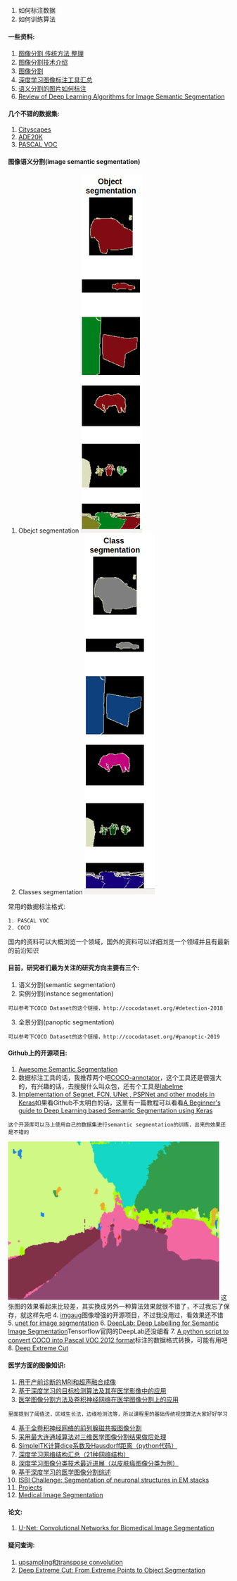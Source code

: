 1. 如何标注数据
2. 如何训练算法

#### 一些资料:
1. [图像分割 传统方法 整理](https://zhuanlan.zhihu.com/p/30732385)
2. [图像分割技术介绍](https://zhuanlan.zhihu.com/p/49512872)
3. [图像分割](https://zh.wikipedia.org/wiki/%E5%9B%BE%E5%83%8F%E5%88%86%E5%89%B2)
4. [深度学习图像标注工具汇总](https://blog.csdn.net/chaipp0607/article/details/79036312)
5. [语义分割的图片如何标注](https://www.zhihu.com/question/52835506)
6. [Review of Deep Learning Algorithms for Image Semantic Segmentation](https://medium.com/@arthur_ouaknine/review-of-deep-learning-algorithms-for-image-semantic-segmentation-509a600f7b57)

#### 几个不错的数据集:
1. [Cityscapes](https://www.cityscapes-dataset.com/examples/)
2. [ADE20K](http://groups.csail.mit.edu/vision/datasets/ADE20K/)
3. [PASCAL VOC](http://host.robots.ox.ac.uk/pascal/VOC/voc2012/segexamples/index.html)

#### 图像语义分割(image semantic segmentation)
1. Obejct segmentation
![Selection_241](_v_images/20190810194539249_861789466.png)
2. Classes segmentation
![Selection_240](_v_images/20190810194550791_392530389.png)

常用的数据标注格式:
```
1. PASCAL VOC
2. COCO
```

国内的资料可以大概浏览一个领域，国外的资料可以详细浏览一个领域并且有最新的前沿知识

#### 目前，研究者们最为关注的研究方向主要有三个:
1. 语义分割(semantic segmentation)
2. 实例分割(instance segmentation)
```
可以参考下COCO Dataset的这个链接，http://cocodataset.org/#detection-2018
```
3. 全景分割(panoptic segmentation)
```
可以参考下COCO Dataset的这个链接，http://cocodataset.org/#panoptic-2019
```

#### Github上的开源项目:
1. [Awesome Semantic Segmentation](https://github.com/mrgloom/awesome-semantic-segmentation)
2. 数据标注工具的话，我推荐两个吧[COCO-annotator](https://github.com/jsbroks/coco-annotator)，这个工具还是很强大的，有兴趣的话，去搜搜什么叫众包，还有个工具是[labelme](https://github.com/wkentaro/labelme)
3. [Implementation of Segnet, FCN, UNet , PSPNet and other models in Keras](https://github.com/divamgupta/image-segmentation-keras)如果看Github不太明白的话，这里有一篇教程可以看看[A Beginner's guide to Deep Learning based Semantic Segmentation using Keras](https://divamgupta.com/image-segmentation/2019/06/06/deep-learning-semantic-segmentation-keras.html)
```
这个开源库可以马上使用自己的数据集进行semantic segmentation的训练，出来的效果还是不错的
```
![image-segmentation-keras](_v_images/20190810192921266_1436742227.png)
这张图的效果看起来比较差，其实换成另外一种算法效果就很不错了，不过我忘了保存，就这样先吧
4. [imgaug](https://github.com/aleju/imgaug)图像增强的开源项目，不过我没用过，看效果还不错
5. [unet for image segmentation](https://github.com/zhixuhao/unet)
6. [DeepLab: Deep Labelling for Semantic Image Segmentation](https://github.com/tensorflow/models/tree/master/research/deeplab)Tensorflow官网的DeepLab还没细看
7. [A python script to convert COCO into Pascal VOC 2012 format](https://github.com/carolinepacheco/Convert-COCO-to-PascalVOC)标注的数据格式转换，可能有用吧
8. [Deep Extreme Cut](https://github.com/scaelles/DEXTR-PyTorch)

#### 医学方面的图像知识:
1. [用于产前诊断的MRI和超声融合成像](https://blog.csdn.net/weixin_41783077/article/details/80895400)
2. [基于深度学习的目标检测算法及其在医学影像中的应用](https://blog.csdn.net/weixin_41783077/article/details/82019494)
3. [医学图像分割方法及卷积神经网络在医学图像分割上的应用](https://blog.csdn.net/weixin_41783077/article/details/82982393)
```
里面提到了阈值法，区域生长法，边缘检测法等，所以课程里的基础传统视觉算法大家好好学习
```
4. [基于全卷积神经网络的前列腺磁共振图像分割](https://blog.csdn.net/weixin_41783077/article/details/82982662)
5. [采用最大连通域算法对三维医学图像分割结果做后处理](https://blog.csdn.net/weixin_41783077/article/details/82990355)
6. [SimpleITK计算dice系数及Hausdorff距离（python代码）](https://blog.csdn.net/weixin_41783077/article/details/82990200)
7. [深度学习网络结构汇总（21种网络结构）](https://blog.csdn.net/weixin_41783077/article/details/83504718)
8. [深度学习图像分类技术最近进展（以皮肤癌图像分类为例）](https://blog.csdn.net/weixin_41783077/article/details/83663089)
9. [基于深度学习的医学图像分割综述](https://blog.csdn.net/weixin_41783077/article/details/80894466)
10. [ISBI Challenge: Segmentation of neuronal structures in EM stacks](http://brainiac2.mit.edu/isbi_challenge/)
11. [Projects](https://www5.cs.fau.de/en/our-team/endres-juergen/projects)
12. [Medical Image Segmentation](https://www5.cs.fau.de/research/groups/medical-image-segmentation/)


#### 论文:
1. [U-Net: Convolutional Networks for Biomedical Image Segmentation](https://arxiv.org/abs/1505.04597)

#### 疑问查询:
1. [upsampling和transpose convolution](https://stats.stackexchange.com/questions/252810/in-cnn-does-upsampling-and-transpose-convolution-the-same)
2. [Deep Extreme Cut: From Extreme Points to Object Segmentation](https://arxiv.org/abs/1711.09081)